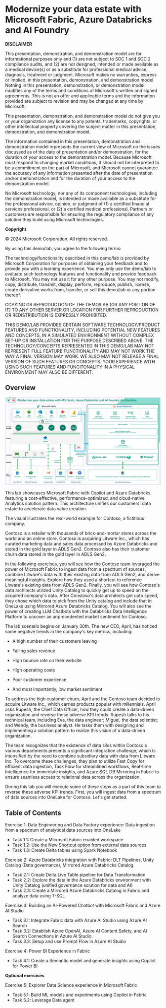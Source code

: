 
# Modernize your data estate with Microsoft Fabric, Azure Databricks and AI Foundry


**DISCLAIMER**

This presentation, demonstration, and demonstration model are for informational purposes only and (1) are not subject to SOC 1 and SOC 2 compliance audits, and (2) are not designed, intended or made available as a medical device(s) or as a substitute for professional medical advice, diagnosis, treatment or judgment. Microsoft makes no warranties, express or implied, in this presentation, demonstration, and demonstration model. Nothing in this presentation, demonstration, or demonstration model modifies any of the terms and conditions of Microsoft's written and signed agreements. This is not an offer and applicable terms and the information provided are subject to revision and may be changed at any time by Microsoft.

This presentation, demonstration, and demonstration model do not give you or your organization any license to any patents, trademarks, copyrights, or other intellectual property covering the subject matter in this presentation, demonstration, and demonstration model.

The information contained in this presentation, demonstration and demonstration model represents the current view of Microsoft on the issues discussed as of the date of presentation and/or demonstration, for the duration of your access to the demonstration model. Because Microsoft must respond to changing market conditions, it should not be interpreted to be a commitment on the part of Microsoft, and Microsoft cannot guarantee the accuracy of any information presented after the date of presentation and/or demonstration and for the duration of your access to the demonstration model.

No Microsoft technology, nor any of its component technologies, including the demonstration model, is intended or made available as a substitute for the professional advice, opinion, or judgment of (1) a certified financial services professional, or (2) a certified medical professional. Partners or customers are responsible for ensuring the regulatory compliance of any solution they build using Microsoft technologies.

**Copyright**

© 2024 Microsoft Corporation. All rights reserved. 

By using this demo/lab, you agree to the following terms:

The technology/functionality described in this demo/lab is provided by Microsoft Corporation for purposes of obtaining your feedback and to provide you with a learning experience. You may only use the demo/lab to evaluate such technology features and functionality and provide feedback to Microsoft. You may not use it for any other purpose. You may not modify, copy, distribute, transmit, display, perform, reproduce, publish, license, create derivative works from, transfer, or sell this demo/lab or any portion thereof.

COPYING OR REPRODUCTION OF THE DEMO/LAB (OR ANY PORTION OF IT) TO ANY OTHER SERVER OR LOCATION FOR FURTHER REPRODUCTION OR REDISTRIBUTION IS EXPRESSLY PROHIBITED.

THIS DEMO/LAB PROVIDES CERTAIN SOFTWARE TECHNOLOGY/PRODUCT FEATURES AND FUNCTIONALITY, INCLUDING POTENTIAL NEW FEATURES AND CONCEPTS, IN A SIMULATED ENVIRONMENT WITHOUT COMPLEX SET-UP OR INSTALLATION FOR THE PURPOSE DESCRIBED ABOVE. THE TECHNOLOGY/CONCEPTS REPRESENTED IN THIS DEMO/LAB MAY NOT REPRESENT FULL FEATURE FUNCTIONALITY AND MAY NOT WORK THE WAY A FINAL VERSION MAY WORK. WE ALSO MAY NOT RELEASE A FINAL VERSION OF SUCH FEATURES OR CONCEPTS. YOUR EXPERIENCE WITH USING SUCH FEATURES AND FUNCITONALITY IN A PHYSICAL ENVIRONMENT MAY ALSO BE DIFFERENT.

## Overview

![arch.png](media/arch.png)

This lab showcases Microsoft Fabric with Copilot and Azure Databricks, featuring a cost-effective, performance-optimized, and cloud-native Analytics solution pattern. This architecture unifies our customers' data estate to accelerate data value creation. 
 
The visual illustrates the real-world example for Contoso, a fictitious company. 

Contoso is a retailer with thousands of brick-and-mortar stores across the world and an online store. Contoso is acquiring Litware Inc., which has curated marketing data and sales data processed by Azure Databricks and stored in the gold layer in ADLS Gen2. Contoso also has their customer churn data stored in the gold layer in ADLS Gen2. 
 
In the following exercises, you will see how the Contoso team leveraged the power of Microsoft Fabric to ingest data from a spectrum of sources, combine Litware's data with their existing data from ADLS Gen2, and derive meaningful insights. Explore how they used a shortcut to reference Litware's existing data from ADLS Gen2. Finally, you will see how Contoso's data architects utilized Unity Catalog to quickly get up to speed on the acquired company's data. After Constoso's data architects got upto speed, they chose which data to pick from the Unity catalog and include that in OneLake using Mirrored Azure Databricks Catalog. You will also see the power of creating LLM Chatbots with the Databricks Data Intelligence Platform to uncover an unprecedented market sentiment for Contoso.

The lab scenario begins on January 30th. The new CEO, April, has noticed some negative trends in the company's key metrics, including:

- A high number of their customers leaving

- Falling sales revenue

- High bounce rate on their website

- High operating costs

- Poor customer experience

- And most importantly, low market sentiment

To address the high customer churn, April and the Contoso team decided to acquire Litware Inc., which carries products popular with millennials. April asks Rupesh, the Chief Data Officer, how they could create a data-driven organization and reverse these adverse KPI trends. Rupesh talks to his technical team, including Eva, the data engineer; Miguel, the data scientist; and Wendy, the business analyst. He tasks them with designing and implementing a solution pattern to realize this vision of a data-driven organization. 

The team recognizes that the existence of data silos within Contoso's various departments presents a significant integration challenge, which is intensified by the need to combine subsidiary data with data from Litware Inc. To overcome these challenges, they plan to utilize Fast Copy for efficient data ingestion, Task Flow for streamlined workflows, Real-time Intelligence for immediate insights, and Azure SQL DB Mirroring in Fabric to ensure seamless access to relational data across the organization.

During this lab you will execute some of these steps as a part of this team to reverse these adverse KPI trends. First, you will ingest data from a spectrum of data sources into OneLake for Contoso. Let's get started.

## Table of Contents
 
Exercise 1: Data Engineering and Data Factory experience: Data ingestion from a spectrum of analytical data sources into OneLake
 
 - Task 1.1: Create a Microsoft Fabric enabled workspace
 - Task 1.2: Use the New Shortcut option from external data sources
 - Task 1.3: Create Delta tables using Spark Notebook

Exercise 2: Azure Databricks integration with Fabric: DLT Pipelines, Unity Catalog (Data governance), Mirrored Azure Databricks Catalog

 - Task 2.1: Create Delta Live Table pipeline for Data Transformation
 - Task 2.2: Explore the data in the Azure Databricks environment with Unity Catalog (unified governance solution for data and AI)
 - Task 2.3: Create a Mirrored Azure Databricks Catalog in Fabric and analyze data using T-SQL

Exercise 3: Building an AI-Powered Chatbot with Microsoft Fabric and Azure AI Studio

 - Task 3.1: Integrate Fabric data with Azure AI Studio using Azure AI Search
 - Task 3.2: Establish Azure OpenAI, Azure AI Content Safety, and AI Search Connections in Azure AI Studio
 - Task 3.3: Setup and use Prompt Flow in Azure AI Studio

Exercise 4: Power BI Experience in Fabric
 
 - Task 4.1: Create a Semantic model and generate insights using Copilot for Power BI

**Optional exercises**

Exercise 5: Explorer Data Science experience in Microsoft Fabric
 
 - Task 5.1: Build ML models and experiments using Copilot in Fabric  
 - Task 5.2: Leverage Data agent
